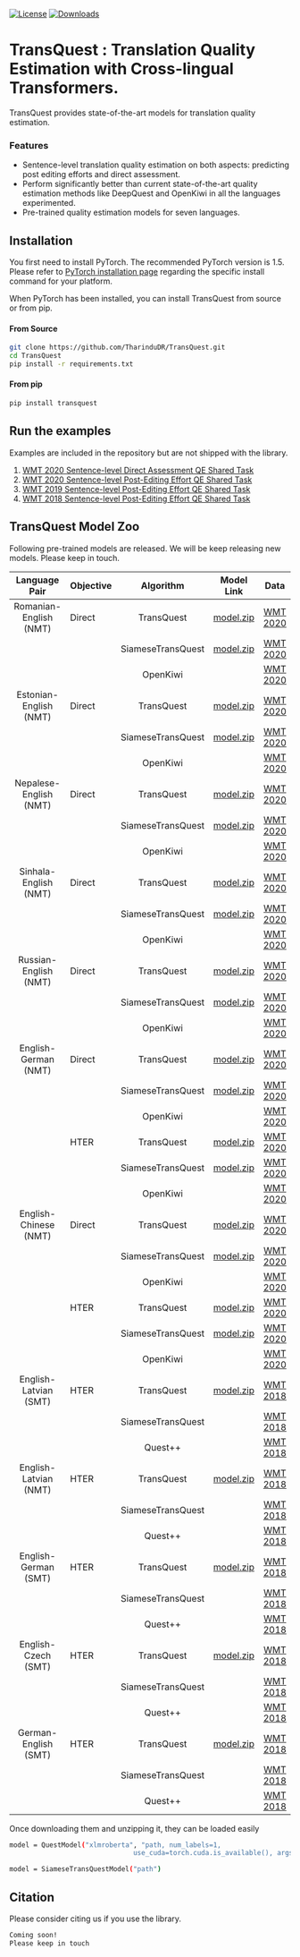 [![License](https://img.shields.io/badge/License-Apache%202.0-blue.svg)](https://opensource.org/licenses/Apache-2.0) [![Downloads](https://pepy.tech/badge/transquest)](https://pepy.tech/project/transquest)

# TransQuest : Translation Quality Estimation with Cross-lingual Transformers. 

TransQuest provides state-of-the-art models for translation quality estimation.

### Features
- Sentence-level translation quality estimation on both aspects: predicting post editing efforts and direct assessment.
- Perform significantly better than current state-of-the-art quality estimation methods like DeepQuest and OpenKiwi in all the languages experimented. 
- Pre-trained quality estimation models for seven languages.  

## Installation
You first need to install PyTorch. The recommended PyTorch version is 1.5.
Please refer to [PyTorch installation page](https://pytorch.org/get-started/locally/#start-locally) regarding the specific install command for your platform.

When PyTorch has been installed, you can install TransQuest from source or from pip. 

#### From Source

```bash
git clone https://github.com/TharinduDR/TransQuest.git
cd TransQuest
pip install -r requirements.txt
```
#### From pip

```bash
pip install transquest
```

## Run the examples
Examples are included in the repository but are not shipped with the library.

1. [WMT 2020 Sentence-level Direct Assessment QE Shared Task](examples/wmt_2020)
2. [WMT 2020 Sentence-level Post-Editing Effort QE Shared Task](examples/wmt_2020_task2)
3. [WMT 2019 Sentence-level Post-Editing Effort QE Shared Task](examples/wmt_2019)
3. [WMT 2018 Sentence-level Post-Editing Effort QE Shared Task](examples/wmt_2018)

## TransQuest Model Zoo
Following pre-trained models are released. We will be keep releasing new models. Please keep in touch. 

| Language Pair           |  Objective |     Algorithm       |  Model Link                          | Data                                                                 | Pearson | MAE     | RMSE    |
|:-----------------------:|----------- |:-------------------:|:------------------------------------:|:--------------------------------------------------------------------:| ------: | ------: | ------: |  
| Romanian-English  (NMT) |  Direct    | TransQuest          | [model.zip](https://bit.ly/2AfuXwb)  | [WMT 2020](http://www.statmt.org/wmt20/quality-estimation-task.html) |  0.8982 | 0.3121  |  0.4097 |
|                         |            | SiameseTransQuest   | [model.zip](https://bit.ly/37vT4mt)  | [WMT 2020](http://www.statmt.org/wmt20/quality-estimation-task.html) |  0.8501 | 0.3637  |  0.4932 |
|                         |            | OpenKiwi            |                                      | [WMT 2020](http://www.statmt.org/wmt20/quality-estimation-task.html) |  0.6845 | 0.7596  |  1.0522 |
| Estonian-English (NMT)  |  Direct    | TransQuest          | [model.zip](https://bit.ly/2YjXIAa)  | [WMT 2020](http://www.statmt.org/wmt20/quality-estimation-task.html) |  0.7748 | 0.5904  |  0.7321 |
|                         |            | SiameseTransQuest   | [model.zip](https://bit.ly/30mO5mW)  | [WMT 2020](http://www.statmt.org/wmt20/quality-estimation-task.html) |  0.6804 | 0.7047  |  0.9022 |
|                         |            | OpenKiwi            |                                      | [WMT 2020](http://www.statmt.org/wmt20/quality-estimation-task.html) |  0.4770 | 0.9176  |  1.1382 |
| Nepalese-English (NMT)  |  Direct    | TransQuest          | [model.zip](https://bit.ly/2MHnCZc)  | [WMT 2020](http://www.statmt.org/wmt20/quality-estimation-task.html) |  0.7914 | 0.3975  |  0.5078 |
|                         |            | SiameseTransQuest   | [model.zip](https://bit.ly/3h674bc)  | [WMT 2020](http://www.statmt.org/wmt20/quality-estimation-task.html) |  0.6081 | 0.6531  |  0.7950 |
|                         |            | OpenKiwi            |                                      | [WMT 2020](http://www.statmt.org/wmt20/quality-estimation-task.html) |  0.3860 | 0.7353  |  0.8713 |
| Sinhala-English (NMT)   |  Direct    | TransQuest          | [model.zip](https://bit.ly/3dKM3ki)  | [WMT 2020](http://www.statmt.org/wmt20/quality-estimation-task.html) |  0.6525 | 0.4510  |  0.5570 |
|                         |            | SiameseTransQuest   | [model.zip](https://bit.ly/3foBSlP)  | [WMT 2020](http://www.statmt.org/wmt20/quality-estimation-task.html) |  0.5957 | 0.5078  |  0.6466 |
|                         |            | OpenKiwi            |                                      | [WMT 2020](http://www.statmt.org/wmt20/quality-estimation-task.html) |  0.3737 | 0.7517  |  0.8978 |
| Russian-English (NMT)   |  Direct    | TransQuest          | [model.zip](https://bit.ly/30lMA8c)  | [WMT 2020](http://www.statmt.org/wmt20/quality-estimation-task.html) |  0.7734 | 0.5076  |  0.6856 |
|                         |            | SiameseTransQuest   | [model.zip](https://bit.ly/2B3UM2D)  | [WMT 2020](http://www.statmt.org/wmt20/quality-estimation-task.html) |         |         |         |
|                         |            | OpenKiwi            |                                      | [WMT 2020](http://www.statmt.org/wmt20/quality-estimation-task.html) |  0.5479 | 0.8253  |  1.1930 |
| English-German (NMT)    |  Direct    | TransQuest          | [model.zip](https://bit.ly/2UpFiwF)  | [WMT 2020](http://www.statmt.org/wmt20/quality-estimation-task.html) |  0.4669 | 0.6474  |  0.7762 |
|                         |            | SiameseTransQuest   | [model.zip](https://bit.ly/3d8gT5n)  | [WMT 2020](http://www.statmt.org/wmt20/quality-estimation-task.html) |         |         |         |
|                         |            | OpenKiwi            |                                      | [WMT 2020](http://www.statmt.org/wmt20/quality-estimation-task.html) |  0.1455 | 0.6791  |  0.9670 |
|                         |  HTER      | TransQuest          | [model.zip](https://bit.ly/37tkTvZ)  | [WMT 2020](http://www.statmt.org/wmt20/quality-estimation-task.html) |  0.4994 | 0.1486  |  0.1842 |
|                         |            | SiameseTransQuest   | [model.zip](https://bit.ly/3icI5Dw)  | [WMT 2020](http://www.statmt.org/wmt20/quality-estimation-task.html) |         |         |         |
|                         |            | OpenKiwi            |                                      | [WMT 2020](http://www.statmt.org/wmt20/quality-estimation-task.html) |  0.3916 | 0.1500  |  0.1896 |
| English-Chinese (NMT)   |  Direct    | TransQuest          | [model.zip](https://bit.ly/2XGAx3Q)  | [WMT 2020](http://www.statmt.org/wmt20/quality-estimation-task.html) |  0.4779 | 0.9865  | 1.1338  |
|                         |            | SiameseTransQuest   | [model.zip](https://bit.ly/3h4WSQ8)  | [WMT 2020](http://www.statmt.org/wmt20/quality-estimation-task.html) |  0.4067 | 1.0389  | 1.1973  |
|                         |            | OpenKiwi            |                                      | [WMT 2020](http://www.statmt.org/wmt20/quality-estimation-task.html) |  0.1676 | 0.6559  | 0.8503  |
|                         |  HTER      | TransQuest          | [model.zip](https://bit.ly/3ge3wSN)  | [WMT 2020](http://www.statmt.org/wmt20/quality-estimation-task.html) |  0.5910 | 0.1400  | 0.1717  |
|                         |            | SiameseTransQuest   | [model.zip](https://bit.ly/2YLIvJw)  | [WMT 2020](http://www.statmt.org/wmt20/quality-estimation-task.html) |         |         |         |
|                         |            | OpenKiwi            |                                      | [WMT 2020](http://www.statmt.org/wmt20/quality-estimation-task.html) |  0.5058 | 0.1470  | 0.1814  |
| English-Latvian (SMT)   |  HTER      | TransQuest          | [model.zip](https://bit.ly/3gkY7JX)  | [WMT 2018](https://www.statmt.org/wmt18/quality-estimation-task.html) |  0.7141 | 0.1041  |  0.1420 |
|                         |            | SiameseTransQuest   |                                      | [WMT 2018](https://www.statmt.org/wmt18/quality-estimation-task.html) |         |         |         |
|                         |            | Quest++             |                                      | [WMT 2018](https://www.statmt.org/wmt18/quality-estimation-task.html) |  0.3528 | 0.1554  |  0.1919 |
| English-Latvian (NMT)   |  HTER      | TransQuest          | [model.zip](https://bit.ly/3eLb1jU)  | [WMT 2018](https://www.statmt.org/wmt18/quality-estimation-task.html) |  0.7450 | 0.1162  |  0.1601 |
|                         |            | SiameseTransQuest   |                                      | [WMT 2018](https://www.statmt.org/wmt18/quality-estimation-task.html) |         |         |         |
|                         |            | Quest++             |                                      | [WMT 2018](https://www.statmt.org/wmt18/quality-estimation-task.html) | 0.4435 | 0.1625  |  0.2164 |
| English-German (SMT)    |  HTER      | TransQuest          | [model.zip](https://bit.ly/3dNafBx)  | [WMT 2018](https://www.statmt.org/wmt18/quality-estimation-task.html) | 0.7355 | 0.0967  |  0.1300 |
|                         |            | SiameseTransQuest   |                                      | [WMT 2018](https://www.statmt.org/wmt18/quality-estimation-task.html) |         |         |         |
|                         |            | Quest++             |                                      | [WMT 2018](https://www.statmt.org/wmt18/quality-estimation-task.html) | 0.3653 | 0.1402  |  0.1772 |
| English-Czech (SMT)     |  HTER      | TransQuest          | [model.zip](https://bit.ly/2VyBOZ2)  | [WMT 2018](https://www.statmt.org/wmt18/quality-estimation-task.html) | 0.7150 | 0.1198  |  0.1611 |
|                         |            | SiameseTransQuest   |                                      | [WMT 2018](https://www.statmt.org/wmt18/quality-estimation-task.html) |         |         |         |
|                         |            | Quest++             |                                      | [WMT 2018](https://www.statmt.org/wmt18/quality-estimation-task.html) | 0.3943 | 0.1651  |  0.2110 |
| German-English (SMT)    |  HTER      | TransQuest          | [model.zip](https://bit.ly/3dRlqJu)  | [WMT 2018](https://www.statmt.org/wmt18/quality-estimation-task.html) | 0.7878 | 0.0934  |  0.1277 |
|                         |            | SiameseTransQuest   |                                      | [WMT 2018](https://www.statmt.org/wmt18/quality-estimation-task.html) |         |         |         |
|                         |            | Quest++             |                                      | [WMT 2018](https://www.statmt.org/wmt18/quality-estimation-task.html) | 0.3323 | 0.1508  |  0.1928 |
    
Once downloading them and unzipping it, they can be loaded easily

```bash
model = QuestModel("xlmroberta", "path, num_labels=1,
                               use_cuda=torch.cuda.is_available(), args=transformer_config)
```

```bash
model = SiameseTransQuestModel("path")
``` 

## Citation
Please consider citing us if you use the library. 
```bash
Coming soon!
Please keep in touch
```